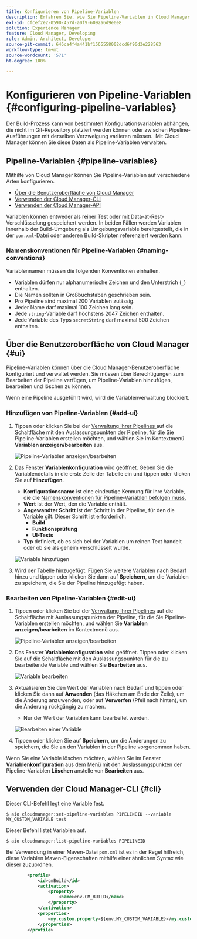 ```yaml
---
title: Konfigurieren von Pipeline-Variablen
description: Erfahren Sie, wie Sie Pipeline-Variablen in Cloud Manager verwenden können, um bestimmte Konfigurationsvariablen für Ihren Build zu verwalten.
exl-id: cfcef2e2-0590-457d-a0f9-6092a6d9e0e8
solution: Experience Manager
feature: Cloud Manager, Developing
role: Admin, Architect, Developer
source-git-commit: 646ca4f4a441bf1565558002dcd6f96d3e228563
workflow-type: tm+mt
source-wordcount: '571'
ht-degree: 100%

---
```


# Konfigurieren von Pipeline-Variablen {#configuring-pipeline-variables}

Der Build-Prozess kann von bestimmten Konfigurationsvariablen abhängen, die nicht im Git-Repository platziert werden können oder zwischen Pipeline-Ausführungen mit derselben Verzweigung variieren müssen.  Mit Cloud Manager können Sie diese Daten als Pipeline-Variablen verwalten.

## Pipeline-Variablen {#pipeline-variables}

Mithilfe von Cloud Manager können Sie Pipeline-Variablen auf verschiedene Arten konfigurieren.

* [Über die Benutzeroberfläche von Cloud Manager](#ui)
* [Verwenden der Cloud Manager-CLI](#cli)
* [Verwenden der Cloud Manager-API](https://developer.adobe.com/experience-cloud/cloud-manager/reference/api/#tag/Variables/operation/getPipelineVariables)

Variablen können entweder als reiner Test oder mit Data-at-Rest-Verschlüsselung gespeichert werden. In beiden Fällen werden Variablen innerhalb der Build-Umgebung als Umgebungsvariable bereitgestellt, die in der `pom.xml`-Datei oder anderen Build-Skripten referenziert werden kann.

### Namenskonventionen für Pipeline-Variablen {#naming-conventions}

Variablennamen müssen die folgenden Konventionen einhalten.

* Variablen dürfen nur alphanumerische Zeichen und den Unterstrich (`_`) enthalten.
* Die Namen sollten in Großbuchstaben geschrieben sein.
* Pro Pipeline sind maximal 200 Variablen zulässig.
* Jeder Name darf maximal 100 Zeichen lang sein.
* Jede `string`-Variable darf höchstens 2047 Zeichen enthalten.
* Jede Variable des Typs `secretString` darf maximal 500 Zeichen enthalten.

## Über die Benutzeroberfläche von Cloud Manager {#ui}

Pipeline-Variablen können über die Cloud Manager-Benutzeroberfläche konfiguriert und verwaltet werden. Sie müssen über Berechtigungen zum Bearbeiten der Pipeline verfügen, um Pipeline-Variablen hinzufügen, bearbeiten und löschen zu können.

Wenn eine Pipeline ausgeführt wird, wird die Variablenverwaltung blockiert.

### Hinzufügen von Pipeline-Variablen {#add-ui}

1. Tippen oder klicken Sie bei der [Verwaltung Ihrer Pipelines ](/help/implementing/cloud-manager/configuring-pipelines/managing-pipelines.md) auf die Schaltfläche mit den Auslassungspunkten der Pipeline, für die Sie Pipeline-Variablen erstellen möchten, und wählen Sie im Kontextmenü **Variablen anzeigen/bearbeiten** aus.

   ![Pipeline-Variablen anzeigen/bearbeiten](/help/implementing/cloud-manager/assets/pipeline-variables-view-edit.png)

1. Das Fenster **Variablenkonfiguration** wird geöffnet. Geben Sie die Variablendetails in die erste Zeile der Tabelle ein und tippen oder klicken Sie auf **Hinzufügen**.

   * **Konfigurationsname** ist eine eindeutige Kennung für Ihre Variable, die die [Namenskonventionen für Pipeline-Variablen befolgen muss.](#naming-conventions)
   * **Wert** ist der Wert, den die Variable enthält.
   * **Angewandter Schritt** ist der Schritt in der Pipeline, für den die Variable gilt. Dieser Schritt ist erforderlich.
      * **Build**
      * **Funktionsprüfung**
      * **UI-Tests**
   * **Typ** definiert, ob es sich bei der Variablen um reinen Text handelt oder ob sie als geheim verschlüsselt wurde.

   ![Variable hinzufügen](/help/implementing/cloud-manager/assets/pipeline-variables-add-variable.png)

1. Wird der Tabelle hinzugefügt. Fügen Sie weitere Variablen nach Bedarf hinzu und tippen oder klicken Sie dann auf **Speichern**, um die Variablen zu speichern, die Sie der Pipeline hinzugefügt haben.

### Bearbeiten von Pipeline-Variablen {#edit-ui}

1. Tippen oder klicken Sie bei der [Verwaltung Ihrer Pipelines](/help/implementing/cloud-manager/configuring-pipelines/managing-pipelines.md) auf die Schaltfläche mit Auslassungspunkten der Pipeline, für die Sie Pipeline-Variablen erstellen möchten, und wählen Sie **Variablen anzeigen/bearbeiten** im Kontextmenü aus.

   ![Pipeline-Variablen anzeigen/bearbeiten](/help/implementing/cloud-manager/assets/pipeline-variables-view-edit.png)

1. Das Fenster **Variablenkonfiguration** wird geöffnet. Tippen oder klicken Sie auf die Schaltfläche mit den Auslassungspunkten für die zu bearbeitende Variable und wählen Sie **Bearbeiten** aus.

   ![Variable bearbeiten](/help/implementing/cloud-manager/assets/pipeline-variables-edit.png)

1. Aktualisieren Sie den Wert der Variablen nach Bedarf und tippen oder klicken Sie dann auf **Anwenden** (das Häkchen am Ende der Zeile), um die Änderung anzuwenden, oder auf **Verwerfen** (Pfeil nach hinten), um die Änderung rückgängig zu machen.

   * Nur der Wert der Variablen kann bearbeitet werden.

   ![Bearbeiten einer Variable](/help/implementing/cloud-manager/assets/pipeline-variables-edit-save.png)

1. Tippen oder klicken Sie auf **Speichern**, um die Änderungen zu speichern, die Sie an den Variablen in der Pipeline vorgenommen haben.

Wenn Sie eine Variable löschen möchten, wählen Sie im Fenster **Variablenkonfiguration** aus dem Menü mit den Auslassungspunkten der Pipeline-Variablen **Löschen** anstelle von **Bearbeiten** aus.

## Verwenden der Cloud Manager-CLI {#cli}

Dieser CLI-Befehl legt eine Variable fest.

```shell
$ aio cloudmanager:set-pipeline-variables PIPELINEID --variable MY_CUSTOM_VARIABLE test
```

Dieser Befehl listet Variablen auf.

```shell
$ aio cloudmanager:list-pipeline-variables PIPELINEID
```

Bei Verwendung in einer Maven-Datei `pom.xml` ist es in der Regel hilfreich, diese Variablen Maven-Eigenschaften mithilfe einer ähnlichen Syntax wie dieser zuzuordnen.

```xml
        <profile>
            <id>cmBuild</id>
            <activation>
                <property>
                    <name>env.CM_BUILD</name>
                </property>
            </activation>
            <properties>
                <my.custom.property>${env.MY_CUSTOM_VARIABLE}</my.custom.property> 
            </properties>
        </profile>
```
